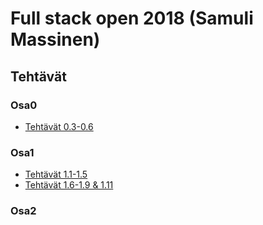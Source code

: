 # Full stack open 2018 (Samuli Massinen)

## Tehtävät

### Osa0

- [Tehtävät 0.3-0.6](https://github.com/smassine/fullstackopen/tree/master/laskarit/osa0)

### Osa1

- [Tehtävät 1.1-1.5](https://github.com/smassine/fullstackopen/blob/master/laskarit/osa1/1.1-1.5/src/index.js)
- [Tehtävät 1.6-1.9 & 1.11](https://github.com/smassine/fullstackopen/blob/master/laskarit/osa1/unicafe/src/index.js)

### Osa2
